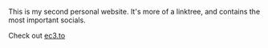 This is my second personal website. It's more of a linktree, and contains the most important socials.

Check out [ec3.to](https://ec3.to)
